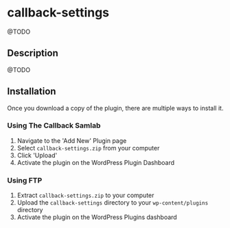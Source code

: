 # callback-settings

@TODO

## Description

@TODO

## Installation

Once you download a copy of the plugin, there are multiple ways to install it.

### Using The Сallback Samlab

1. Navigate to the 'Add New' Plugin page
2. Select `callback-settings.zip` from your computer
3. Click 'Upload'
4. Activate the plugin on the WordPress Plugin Dashboard

### Using FTP

1. Extract `callback-settings.zip` to your computer
2. Upload the `callback-settings` directory to your `wp-content/plugins`
   directory
3. Activate the plugin on the WordPress Plugins dashboard

